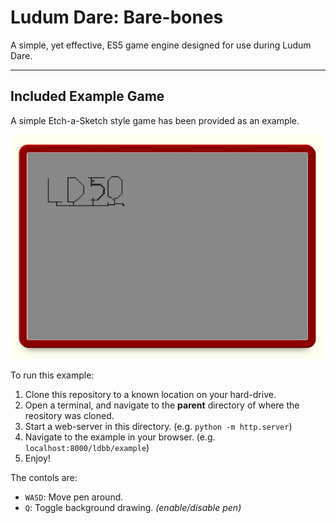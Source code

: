# Ludum Dare: Bare-bones

A simple, yet effective, ES5 game engine designed for use during Ludum Dare.

---

## Included Example Game

A simple Etch-a-Sketch style game has been provided as an example.

![Example game screenshot; showing the text "LD50"](example/screenshot.jpg)

To run this example:

  1. Clone this repository to a known location on your hard-drive.
  2. Open a terminal, and navigate to the **parent** directory of where the reository was cloned.
  3. Start a web-server in this directory. (e.g. `python -m http.server`)
  4. Navigate to the example in your browser. (e.g. `localhost:8000/ldbb/example`)
  5. Enjoy!

The contols are:

  - `WASD`: Move pen around.
  - `Q`: Toggle background drawing. _(enable/disable pen)_